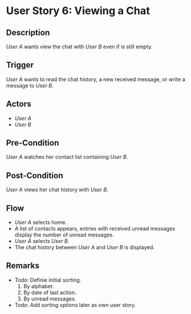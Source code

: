 # User Story 6: Viewing a Chat

## Description

*User A* wants view the chat with *User B* even if is still empty.

## Trigger

*User A* wants to read the chat history, a new received message, or
write a message to *User B*.

## Actors

- *User A*
- *User B*

## Pre-Condition

*User A* watches her contact list containing *User B*.

## Post-Condition

*User A* views her chat history with *User B*.

## Flow

- *User A* selects home.
- A list of contacts appears, entries with received unread messages
  display the number of unread messages.
- *User A* selects *User B*.
- The chat history between *User A* and *User B* is displayed.

## Remarks

- Todo: Definie initial sorting.
  1. By alphabet.
  1. By date of last action.
  1. By unread messages.
- Todo: Add sorting options later as own user story.